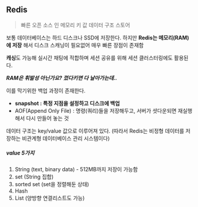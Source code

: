 ## Redis

> 빠른 오픈 소스 인 메모리 키 값 데이터 구조 스토어

보통 데이터베이스는 하드 디스크나 SSD에 저장한다. 하지만 **Redis는 메모리(RAM)에 저장** 해서 디스크 스캐닝이 필요없어 매우 빠른 장점이 존재함

**캐싱**도 가능해 실시간 채팅에 적합하며 세션 공유를 위해 세션 클러스터링에도 활용된다.


***RAM은 휘발성 아닌가요? 껐다키면 다 날아가는데..***

이를 막기위한 백업 과정이 존재한다.

- **snapshot : 특정 지점을 설정하고 디스크에 백업**
- AOF(Append Only File) : 명령(쿼리)들을 저장해두고, 서버가 셧다운되면 재실행해서 다시 만들어 놓는 것

데이터 구조는 key/value 값으로 이루어져 있다. (따라서 Redis는 비정형 데이터를 저장하는 비관계형 데이터베이스 관리 시스템이다)

##### value 5가지

1. String (text, binary data) - 512MB까지 저장이 가능함
2. set (String 집합)
3. sorted set (set을 정렬해둔 상태)
4. Hash
5. List (양방향 연결리스트도 가능)
